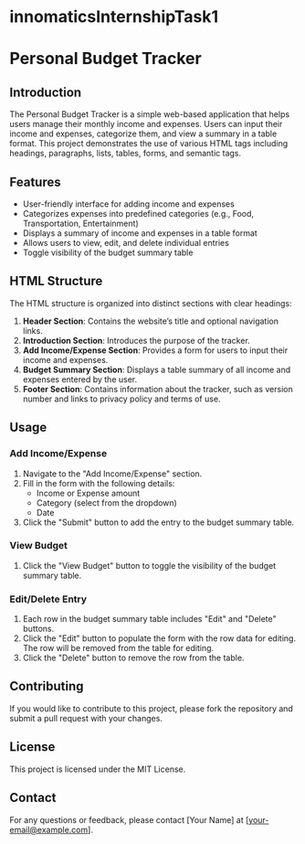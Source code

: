 # innomaticsInternshipTask1
# Personal Budget Tracker

## Introduction
The Personal Budget Tracker is a simple web-based application that helps users manage their monthly income and expenses. Users can input their income and expenses, categorize them, and view a summary in a table format. This project demonstrates the use of various HTML tags including headings, paragraphs, lists, tables, forms, and semantic tags.

## Features
- User-friendly interface for adding income and expenses
- Categorizes expenses into predefined categories (e.g., Food, Transportation, Entertainment)
- Displays a summary of income and expenses in a table format
- Allows users to view, edit, and delete individual entries
- Toggle visibility of the budget summary table

## HTML Structure
The HTML structure is organized into distinct sections with clear headings:
1. **Header Section**: Contains the website’s title and optional navigation links.
2. **Introduction Section**: Introduces the purpose of the tracker.
3. **Add Income/Expense Section**: Provides a form for users to input their income and expenses.
4. **Budget Summary Section**: Displays a table summary of all income and expenses entered by the user.
5. **Footer Section**: Contains information about the tracker, such as version number and links to privacy policy and terms of use.

## Usage
### Add Income/Expense
1. Navigate to the "Add Income/Expense" section.
2. Fill in the form with the following details:
   - Income or Expense amount
   - Category (select from the dropdown)
   - Date
3. Click the "Submit" button to add the entry to the budget summary table.

### View Budget
1. Click the "View Budget" button to toggle the visibility of the budget summary table.

### Edit/Delete Entry
1. Each row in the budget summary table includes "Edit" and "Delete" buttons.
2. Click the "Edit" button to populate the form with the row data for editing. The row will be removed from the table for editing.
3. Click the "Delete" button to remove the row from the table.

## Contributing
If you would like to contribute to this project, please fork the repository and submit a pull request with your changes.

## License
This project is licensed under the MIT License.

## Contact
For any questions or feedback, please contact [Your Name] at [your-email@example.com].
